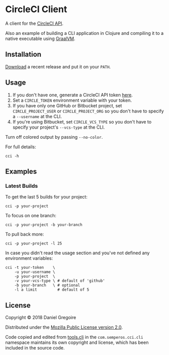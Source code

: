# CircleCI Client

A client for the [CircleCI API](https://circleci.com/docs/api/v1-reference/).

Also an example of building a CLI application
in Clojure and compiling it to a native executable using
[GraalVM](https://www.graalvm.org/).

## Installation

[Download](https://github.com/semperos/cci/releases) a recent release and put it
on your `PATH`.

## Usage

1. If you don't have one, generate a CircleCI API token [here]().
1. Set a `CIRCLE_TOKEN` environment variable with your token.
1. If you have only one GitHub or Bitbucket project, set `CIRCLE_PROJECT_USER`
   or `CIRCLE_PROJECT_ORG` so you don't have to specify a `--username` at
   the CLI.
1. If you're using Bitbucket, set `CIRCLE_VCS_TYPE` so you don't have to specify
   your project's `--vcs-type` at the CLI.

Turn off colored output by passing `--no-color`.

For full details:

```
cci -h
```

## Examples

### Latest Builds

To get the last 5 builds for your project:

```
cci -p your-project
```

To focus on one branch:

```
cci -p your-project -b your-branch
```

To pull back more:

```
cci -p your-project -l 25
```

In case you didn't read the usage section and you've not defined any environment
variables:

```
cci -t your-token    \
    -u your-username \
    -p your-project  \
    -v your-vcs-type \ # default of 'github'
    -b your-branch   \ # optional
    -l a limit         # default of 5
```

## License

Copyright © 2018 Daniel Gregoire

Distributed under the
[Mozilla Public License version 2.0](https://www.mozilla.org/en-US/MPL/2.0/).

Code copied and edited from [tools.cli](https://github.com/clojure/tools.cli)
in the `com.semperos.cci.cli` namespace maintains its own copyright and license,
which has been included in the source code.

